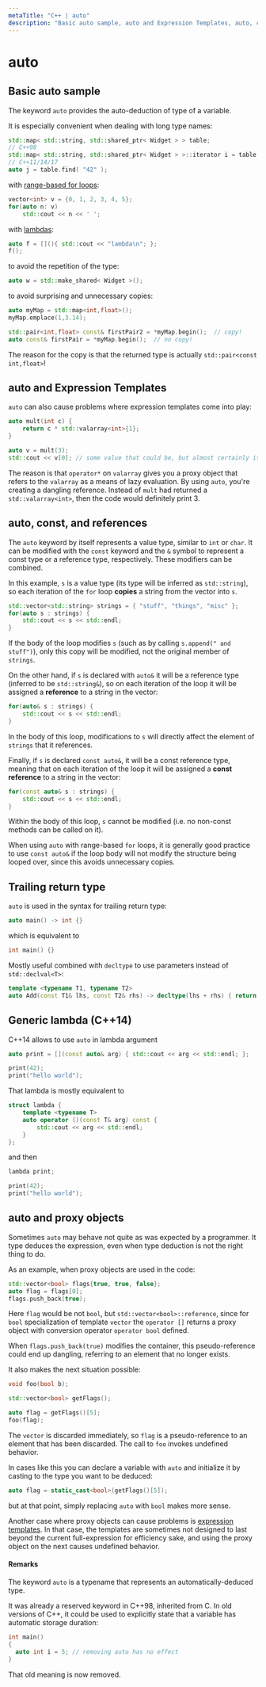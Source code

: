 ```yaml
---
metaTitle: "C++ | auto"
description: "Basic auto sample, auto and Expression Templates, auto, const, and references, Trailing return type, Generic lambda (C++14), auto and proxy objects"
---
```


# auto



## Basic auto sample


The keyword `auto` provides the auto-deduction of type of a variable.

It is especially convenient when dealing with long type names:

```cpp
std::map< std::string, std::shared_ptr< Widget > > table;
// C++98
std::map< std::string, std::shared_ptr< Widget > >::iterator i = table.find( "42" );
// C++11/14/17
auto j = table.find( "42" );

```

with [range-based for loops](http://stackoverflow.com/documentation/c%2B%2B/589/loops/1926/range-based-for):

```cpp
vector<int> v = {0, 1, 2, 3, 4, 5};
for(auto n: v)
    std::cout << n << ' ';

```

with [lambdas](http://stackoverflow.com/documentation/c%2B%2B/572/lambdas):

```cpp
auto f = [](){ std::cout << "lambda\n"; };
f();        

```

to avoid the repetition of the type:

```cpp
auto w = std::make_shared< Widget >();

```

to avoid surprising and unnecessary copies:

```cpp
auto myMap = std::map<int,float>();
myMap.emplace(1,3.14);

std::pair<int,float> const& firstPair2 = *myMap.begin();  // copy!
auto const& firstPair = *myMap.begin();  // no copy!

```

The reason for the copy is that the returned type is actually `std::pair<const int,float>`!



## auto and Expression Templates


`auto` can also cause problems where expression templates come into play:

```cpp
auto mult(int c) {
    return c * std::valarray<int>{1};
}

auto v = mult(3);
std::cout << v[0]; // some value that could be, but almost certainly is not, 3.

```

The reason is that `operator*` on `valarray` gives you a proxy object that refers to the `valarray` as a means of lazy evaluation. By using `auto`, you're creating a dangling reference. Instead of `mult` had returned a `std::valarray<int>`, then the code would definitely print 3.



## auto, const, and references


The `auto` keyword by itself represents a value type, similar to `int` or `char`. It can be modified with the `const` keyword and the `&` symbol to represent a const type or a reference type, respectively. These modifiers can be combined.

In this example, `s` is a value type (its type will be inferred as `std::string`), so each iteration of the `for` loop **copies** a string from the vector into `s`.

```cpp
std::vector<std::string> strings = { "stuff", "things", "misc" };
for(auto s : strings) {
    std::cout << s << std::endl;
}

```

If the body of the loop modifies `s` (such as by calling `s.append(" and stuff")`), only this copy will be modified, not the original member of `strings`.

On the other hand, if `s` is declared with `auto&` it will be a reference type (inferred to be `std::string&`), so on each iteration of the loop it will be assigned a **reference** to a string in the vector:

```cpp
for(auto& s : strings) {
    std::cout << s << std::endl;
}

```

In the body of this loop, modifications to `s` will directly affect the element of `strings` that it references.

Finally, if `s` is declared `const auto&`, it will be a const reference type, meaning that on each iteration of the loop it will be assigned a **const reference** to a string in the vector:

```cpp
for(const auto& s : strings) {
    std::cout << s << std::endl;
}

```

Within the body of this loop, `s` cannot be modified (i.e. no non-const methods can be called on it).

When using `auto` with range-based `for` loops, it is generally good practice to use `const auto&` if the loop body will not modify the structure being looped over, since this avoids unnecessary copies.



## Trailing return type


`auto` is used in the syntax for trailing return type:

```cpp
auto main() -> int {}

```

which is equivalent to

```cpp
int main() {}

```

Mostly useful combined with `decltype` to use parameters instead of `std::declval<T>`:

```cpp
template <typename T1, typename T2>
auto Add(const T1& lhs, const T2& rhs) -> decltype(lhs + rhs) { return lhs + rhs; }

```



## Generic lambda (C++14)


C++14 allows to use `auto` in lambda argument

```cpp
auto print = [](const auto& arg) { std::cout << arg << std::endl; };

print(42);
print("hello world");

```

That lambda is mostly equivalent to

```cpp
struct lambda {
    template <typename T>
    auto operator ()(const T& arg) const {
        std::cout << arg << std::endl;
    }
};

```

and then

```cpp
lambda print;

print(42);
print("hello world");

```



## auto and proxy objects


Sometimes `auto` may behave not quite as was expected by a programmer.  It type deduces the expression, even when type deduction is not the right thing to do.

As an example, when proxy objects are used in the code:

```cpp
std::vector<bool> flags{true, true, false};
auto flag = flags[0];
flags.push_back(true);

```

Here `flag` would be not `bool`, but `std::vector<bool>::reference`, since for `bool` specialization of template `vector` the `operator []` returns a proxy object with conversion operator `operator bool` defined.

When `flags.push_back(true)` modifies the container, this pseudo-reference could end up dangling, referring to an element that no longer exists.

It also makes the next situation possible:

```cpp
void foo(bool b);

std::vector<bool> getFlags();

auto flag = getFlags()[5];
foo(flag);

```

The `vector` is discarded immediately, so `flag` is a pseudo-reference to an element that has been discarded.  The call to `foo` invokes undefined behavior.

In cases like this you can declare a variable with `auto` and initialize it by casting to the type you want to be deduced:

```cpp
auto flag = static_cast<bool>(getFlags()[5]);

```

but at that point, simply replacing `auto` with `bool` makes more sense.

Another case where proxy objects can cause problems is  [expression templates](https://stackoverflow.com/documentation/c%2b%2b/3404/expression-templates#t=201608151452546656817).  In that case, the templates are sometimes not designed to last beyond the current full-expression for efficiency sake, and using the proxy object on the next causes undefined behavior.



#### Remarks


The keyword `auto` is a typename that represents an automatically-deduced type.

It was already a reserved keyword in C++98, inherited from C. In old versions of C++, it could be used to explicitly state that a variable has automatic storage duration:

```cpp
int main()
{
  auto int i = 5; // removing auto has no effect
}

```

That old meaning is now removed.

